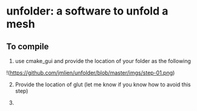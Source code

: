 # unfolder: a software to unfold a mesh
## To compile
1. use cmake_gui and provide the location of your folder as the following

!(https://github.com/jmlien/unfolder/blob/master/imgs/step-01.png)

2. Provide the location of glut (let me know if you know how to avoid this step)


3. 
